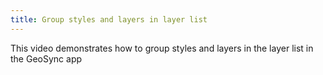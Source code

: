 ```yaml
---
title: Group styles and layers in layer list
---
```

			
This video demonstrates how to group styles and layers in the layer list in the GeoSync app       